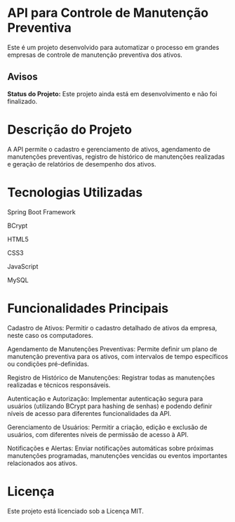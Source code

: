 # API para Controle de Manutenção Preventiva
Este é um projeto desenvolvido para automatizar o processo em grandes empresas de controle de manutenção preventiva dos ativos.

## Avisos

**Status do Projeto:** Este projeto ainda está em desenvolvimento e não foi finalizado.

# Descrição do Projeto
A API permite o cadastro e gerenciamento de ativos, agendamento de manutenções preventivas, registro de histórico de manutenções realizadas e geração de relatórios de desempenho dos ativos.

# Tecnologias Utilizadas
Spring Boot Framework

BCrypt

HTML5

CSS3

JavaScript

MySQL

# Funcionalidades Principais

Cadastro de Ativos: Permitir o cadastro detalhado de ativos da empresa, neste caso os computadores.

Agendamento de Manutenções Preventivas: Permite definir um plano de manutenção preventiva para os ativos, com intervalos de tempo específicos ou condições pré-definidas.

Registro de Histórico de Manutenções: Registrar todas as manutenções realizadas e técnicos responsáveis.

Autenticação e Autorização: Implementar autenticação segura para usuários (utilizando BCrypt para hashing de senhas) e podendo definir níveis de acesso para diferentes funcionalidades da API.

Gerenciamento de Usuários: Permitir a criação, edição e exclusão de usuários, com diferentes níveis de permissão de acesso à API.

Notificações e Alertas: Enviar notificações automáticas sobre próximas manutenções programadas, manutenções vencidas ou eventos importantes relacionados aos ativos.

# Licença
Este projeto está licenciado sob a Licença MIT.
